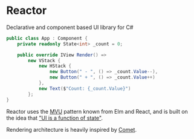 # Reactor
Declarative and component based UI library for C#

```csharp
public class App : Component {
    private readonly State<int> _count = 0;

    public override IView Render() =>
        new VStack {
            new HStack {
                new Button(" - ", () => _count.Value--),
                new Button(" + ", () => _count.Value++)
            },
            new Text($"Count: {_count.Value}")
        };
}
```

Reactor uses the [MVU](https://thomasbandt.com/model-view-update) pattern known from Elm and React, and is built on the idea that ["UI is a function of state"](https://www.kn8.lt/blog/ui-is-a-function-of-data/).

Rendering architecture is heavily inspired by [Comet](https://github.com/Clancey/Comet).
